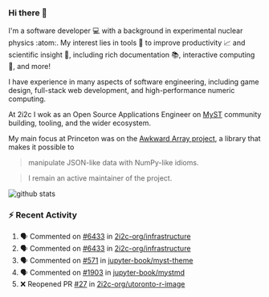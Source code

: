 ### Hi there 👋 

I'm a software developer 💻 with a background in experimental nuclear physics :atom:. My interest lies in tools :wrench: to improve productivity :chart_with_upwards_trend: and scientific insight :telescope:, including rich documentation 📚, interactive computing 🧮, and more! 

I have experience in many aspects of software engineering, including game design, full-stack web development, and high-performance numeric computing. 

At 2i2c I wok as an Open Source Applications Engineer on [MyST](https://github.com/jupyter-book/mystmd) community building, tooling, and the wider ecosystem. 

My main focus at Princeton was on the [Awkward Array project](awkward-array.org/), a library that makes it possible to 
> manipulate JSON-like data with NumPy-like idioms.

> I remain an active maintainer of the project. 

![github stats](https://github-readme-stats.vercel.app/api?username=agoose77&show_icons=true&hide_rank=true&hide_title=true&bg_color=30,e76445,904e95&text_color=efe3ec&icon_color=efe3ec)
<!--
**agoose77/agoose77** is a ✨ _special_ ✨ repository because its `README.md` (this file) appears on your GitHub profile.

Here are some ideas to get you started:

- 🔭 I’m currently working on ...
- 🌱 I’m currently learning ...
- 👯 I’m looking to collaborate on ...
- 🤔 I’m looking for help with ...
- 💬 Ask me about ...
- 📫 How to reach me: ...
- 😄 Pronouns: ...
- ⚡ Fun fact: ...
-->

### :zap: Recent Activity

<!--START_SECTION:activity-->
1. 🗣 Commented on [#6433](https://github.com/2i2c-org/infrastructure/issues/6433#issuecomment-3135589046) in [2i2c-org/infrastructure](https://github.com/2i2c-org/infrastructure)
2. 🗣 Commented on [#6433](https://github.com/2i2c-org/infrastructure/issues/6433#issuecomment-3135578030) in [2i2c-org/infrastructure](https://github.com/2i2c-org/infrastructure)
3. 🗣 Commented on [#571](https://github.com/jupyter-book/myst-theme/pull/571#issuecomment-3135553650) in [jupyter-book/myst-theme](https://github.com/jupyter-book/myst-theme)
4. 🗣 Commented on [#1903](https://github.com/jupyter-book/mystmd/pull/1903#issuecomment-3135535756) in [jupyter-book/mystmd](https://github.com/jupyter-book/mystmd)
5. ❌ Reopened PR [#27](https://github.com/2i2c-org/utoronto-r-image/pull/27) in [2i2c-org/utoronto-r-image](https://github.com/2i2c-org/utoronto-r-image)
<!--END_SECTION:activity-->
